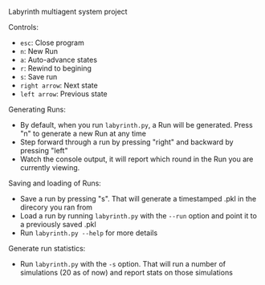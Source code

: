 Labyrinth multiagent system project

Controls:
- `esc`: Close program
- `n`: New Run
- `a`: Auto-advance states
- `r`: Rewind to begining
- `s`: Save run
- `right arrow`: Next state
- `left arrow`: Previous state

Generating Runs:
- By default, when you run `labyrinth.py`, a Run will be generated. Press "n" to generate a new Run at any time
- Step forward through a run by pressing "right" and backward by pressing "left"
- Watch the console output, it will report which round in the Run you are currently viewing.

Saving and loading of Runs:
- Save a run by pressing "s". That will generate a timestamped .pkl in the direcory you ran from
- Load a run by running `labyrinth.py` with the `--run` option and point it to a previously saved .pkl
- Run `labyrinth.py --help` for more details

Generate run statistics:
- Run `labyrinth.py` with the `-s` option. That will run a number of simulations (20 as of now) and report stats on those simulations
